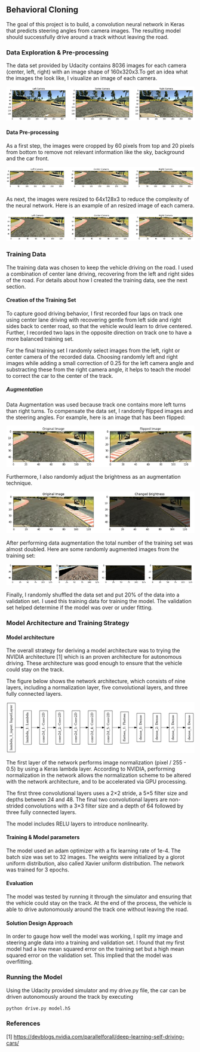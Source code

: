 [//]: # (Image References)

[image1]: ./images/original.png "Original Images"
[image2]: ./images/cropped.png "Cropped Images"
[image3]: ./images/resized.png "Resized Images"
[image4]: ./images/flipped.png "Flipped Image"
[image5]: ./images/brightness.png "Changed Brightness"
[image6]: ./images/augmented.png "Augmented Images"
[image7]: ./images/model.png "Model Architecture"

## Behavioral Cloning 

The goal of this project is to build, a convolution neural network in Keras that predicts steering angles from camera images. The resulting model should successfully drive around a track without leaving the road.  

### Data Exploration & Pre-processing

The data set provided by Udacity contains 8036 images for each camera (center, left, right) with an image shape of 160x320x3.To get an idea what the images the look like, I visualize an image of each camera.

![alt text][image1]

#### Data Pre-processing 

As a first step, the images were cropped by 60 pixels from top and 20 pixels from bottom to remove not relevant information like the sky, background and the car front.

![alt text][image2]

As next, the images were resized to 64x128x3 to reduce the complexity of the neural network. Here is an example of an resized image of each camera. 

![alt text][image3]

### Training Data

The training data was chosen to keep the vehicle driving on the road. I used a combination of center lane driving, recovering from the left and right sides of the road. For details about how I created the training data, see the next section. 

#### Creation of the Training Set 

To capture good driving behavior, I first recorded four laps on track one using center lane driving with recovering gentle from left side and right sides back to center road, so that the vehicle would learn to drive centered. Further, I recorded two laps in the opposite direction on track one to have a more balanced training set. 

For the final training set I randomly select images from the left, right or center camera of the recorded data. Choosing randomly left and right images while adding a small correction of 0.25 for the left camera angle and substracting these from the right camera angle, it helps to teach the model to correct the car to the center of the track.

##### Augmentation

Data Augmentation was used because track one contains more left turns than right turns. To compensate the data set, I randomly flipped images and the steering angles. For example, here is an image that has been flipped:

![alt text][image4]

Furthermore, I also randomly adjust the brightness as an augmentation technique. 

![alt text][image5]

After performing data augmentation the total number of the training set was almost doubled. Here are some randomly augmented images from the training set: 

![alt text][image6]

Finally, I randomly shuffled the data set and put 20% of the data into a validation set. I used this training data for training the model. The validation set helped determine if the model was over or under fitting.

### Model Architecture and Training Strategy

#### Model architecture

The overall strategy for deriving a model architecture was to trying the NVIDIA architecture [1] which is an proven architecture for autonomous driving. These architecture was good enough to ensure that the vehicle could stay on the track. 

The figure below shows the network architecture, which consists of nine layers, including a normalization layer, five convolutional layers, and three fully connected layers.

![alt text][image7]

The first layer of the network performs image normalization (pixel / 255 - 0.5) by using a Keras lambda layer. According to NVIDIA, performing normalization in the network allows the normalization scheme to be altered with the network architecture, and to be accelerated via GPU processing.

The first three convolutional layers uses a 2×2 stride, a 5×5 filter size and depths between 24 and 48. The final two convolutional layers are non-strided convolutions with a 3×3 filter size and a depth of 64 followed by three fully connected layers.

The model includes RELU layers to introduce nonlinearity. 

#### Training & Model parameters 

The model used an adam optimizer with a fix learning rate of 1e-4. The batch size was set to 32 images. The weights were initialized by a glorot uniform distribution, also called Xavier uniform distribution. The network was trained for 3 epochs.

#### Evaluation

The model was tested by running it through the simulator and ensuring that the vehicle could stay on the track.
At the end of the process, the vehicle is able to drive autonomously around the track one without leaving the road.

#### Solution Design Approach

In order to gauge how well the model was working, I split my image and steering angle data into a training and validation set. I found that my first model had a low mean squared error on the training set but a high mean squared error on the validation set. This implied that the model was overfitting. 

### Running the Model 
Using the Udacity provided simulator and my drive.py file, the car can be driven autonomously around the track by executing 
```sh
python drive.py model.h5
```

### References 
[1] https://devblogs.nvidia.com/parallelforall/deep-learning-self-driving-cars/
